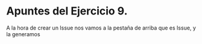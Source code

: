# Apuntes del Ejercicio 9.
A la hora de crear un Issue nos vamos a la pestaña de arriba que es Issue, y la generamos 
